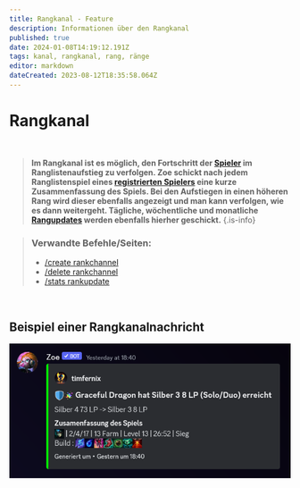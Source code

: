 ```yaml
---
title: Rangkanal - Feature
description: Informationen über den Rangkanal
published: true
date: 2024-01-08T14:19:12.191Z
tags: kanal, rangkanal, rang, ränge
editor: markdown
dateCreated: 2023-08-12T18:35:58.064Z
---
```


# Rangkanal

<br>

>**Im Rangkanal ist es möglich, den Fortschritt der [Spieler](/en/terms/player) im Ranglistenaufstieg zu verfolgen. Zoe schickt nach jedem Ranglistenspiel eines [registrierten Spielers](/en/terms/player) eine kurze Zusammenfassung des Spiels. Bei den Aufstiegen in einen höheren Rang wird dieser ebenfalls angezeigt und man kann verfolgen, wie es dann weitergeht. Tägliche, wöchentliche und monatliche [Rangupdates](/de/commands/stats/rankupdate) werden ebenfalls hierher geschickt.**
>{.is-info}

>### Verwandte Befehle/Seiten:
>-   [/create rankchannel](/de/commands/create/rankChannel/)
>-   [/delete rankchannel](/de/commands/delete/rankChannel/)
>-   [/stats rankupdate](/de/commands/stats/rankupdate/)

<br>

## Beispiel einer Rangkanalnachricht

![](/de_/de_rankchannel_message.png)